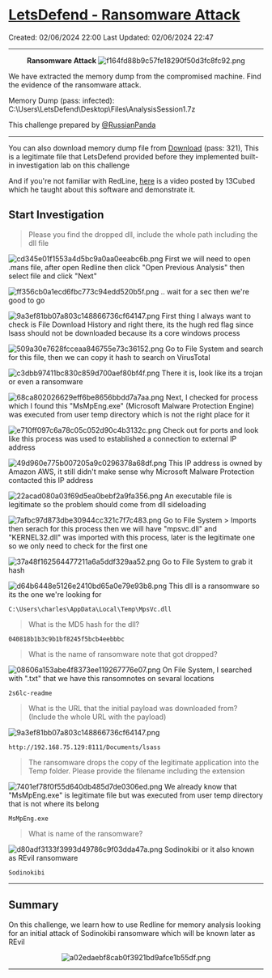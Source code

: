 # [LetsDefend - Ransomware Attack](https://app.letsdefend.io/challenge/ransomware-attack)
Created: 02/06/2024 22:00
Last Updated: 02/06/2024 22:47
* * *
<div align=center>

**Ransomware Attack**
![f164fd88b9c57fe18290f50d3fc8fc92.png](/_resources/f164fd88b9c57fe18290f50d3fc8fc92.png)
</div>
We have extracted the memory dump from the compromised machine. Find the evidence of the ransomware attack.

Memory Dump (pass: infected): C:\Users\LetsDefend\Desktop\Files\AnalysisSession1.7z

This challenge prepared by [@RussianPanda](https://www.linkedin.com/in/an-fam-868921105/)

* * *
You can also download memory dump file from [Download](https://files-ld.s3.us-east-2.amazonaws.com/AnalysisSession.zip) (pass: 321), This is a legitimate file that LetsDefend provided before they implemented built-in investigation lab on this challenge

And if you're not familiar with RedLine, [here](https://www.youtube.com/watch?v=tCIEYCWTdk4) is a video posted by 13Cubed which he taught about this software and demonstrate it.

## Start Investigation
> Please you find the dropped dll, include the whole path including the dll file

![cd345e01f1553a4d5bc9a0aa0eeabc6b.png](/_resources/cd345e01f1553a4d5bc9a0aa0eeabc6b.png)
First we will need to open .mans file, after open Redline then click "Open Previous Analysis" then select file and click "Next"

![ff356cb0a1ecd6fbc773c94edd520b5f.png](/_resources/ff356cb0a1ecd6fbc773c94edd520b5f.png)
.. wait for a sec then we're good to go

![9a3ef81bb07a803c148866736cf64147.png](/_resources/9a3ef81bb07a803c148866736cf64147.png)
First thing I always want to check is File Download History and right there, its the hugh red flag since lsass should not be downloaded because its a core windows process

![509a30e7628fcceaa846755e73c36152.png](/_resources/509a30e7628fcceaa846755e73c36152.png)
Go to File System and search for this file, then we can copy it hash to search on VirusTotal

![c3dbb97411bc830c859d700aef80bf4f.png](/_resources/c3dbb97411bc830c859d700aef80bf4f.png)
There it is, look like its a trojan or even a ransomware

![68ca802026629eff6be8656bbdd7a7aa.png](/_resources/68ca802026629eff6be8656bbdd7a7aa.png)
Next, I checked for process which I found this "MsMpEng.exe" (Microsoft Malware Protection Engine) was executed from user temp directory which is not the right place for it

![e710ff097c6a78c05c052d90c4b3132c.png](/_resources/e710ff097c6a78c05c052d90c4b3132c.png)
Check out for ports and look like this process was used to established a connection to external IP address

![49d960e775b007205a9c0296378a68df.png](/_resources/49d960e775b007205a9c0296378a68df.png)
This IP address is owned by Amazon AWS, it still didn't make sense why Microsoft Malware Protection contacted this IP address

![22acad080a03f69d5ea0bebf2a9fa356.png](/_resources/22acad080a03f69d5ea0bebf2a9fa356.png)
An executable file is legitimate so the problem should come from dll sideloading

![7afbc97d873dbe30944cc321c7f7c483.png](/_resources/7afbc97d873dbe30944cc321c7f7c483.png)
Go to File System > Imports then serach for this process then we will have "mpsvc.dll" and "KERNEL32.dll" was imported with this process, later is the legitimate one so we only need to check for the first one

![37a48f162564477211a6a5ddf329aa52.png](/_resources/37a48f162564477211a6a5ddf329aa52.png)
Go to File System to grab it hash

![d64b6448e5126e2410bd65a0e79e93b8.png](/_resources/d64b6448e5126e2410bd65a0e79e93b8.png)
This dll is a ransomware so its the one we're looking for
```
C:\Users\charles\AppData\Local\Temp\MpsVc.dll
```

> What is the MD5 hash for the dll?
```
040818b1b3c9b1bf8245f5bcb4eebbbc
```

> What is the name of ransomware note that got dropped?

![08606a153abe4f8373ee119267776e07.png](/_resources/08606a153abe4f8373ee119267776e07.png)
On File System, I searched with ".txt" that we have this ransomnotes on sevaral locations
```
2s6lc-readme
```

> What is the URL that the initial payload was downloaded from? (Include the whole URL with the payload)

![9a3ef81bb07a803c148866736cf64147.png](/_resources/9a3ef81bb07a803c148866736cf64147.png)
```
http://192.168.75.129:8111/Documents/lsass
```

> The ransomware drops the copy of the legitimate application into the Temp folder. Please provide the filename including the extension

![7401ef78f0f55d640db485d7de0306ed.png](/_resources/7401ef78f0f55d640db485d7de0306ed.png)
We already know that "MsMpEng.exe" is legitimate file but was executed from user temp directory that is not where its belong
```
MsMpEng.exe
```

> What is name of the ransomware?

![d80adf3133f3993d49786c9f03dda47a.png](/_resources/d80adf3133f3993d49786c9f03dda47a.png)
Sodinokibi or it also known as REvil ransomware
```
Sodinokibi
```

* * *
## Summary

On this challenge, we learn how to use Redline for memory analysis looking for an initial attack of Sodinokibi ransomware which will be known later as REvil

<div align=center>

![a02edaebf8cab0f3921bd9afce1b55df.png](/_resources/a02edaebf8cab0f3921bd9afce1b55df.png)
</div>

* * *
